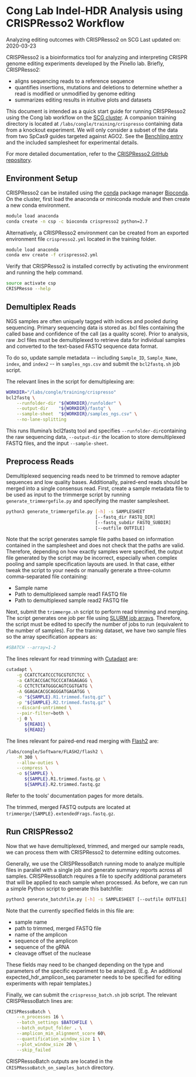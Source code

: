 # Cong Lab Indel-HDR Analysis using CRISPResso2 Workflow

Analyzing editing outcomes with CRISPResso2 on SCG
Last updated on: 2020-03-23

CRISPResso2 is a bioinformatics tool for analyzing and interpreting CRISPR genome editing experiments developed by the Pinello lab. Briefly, CRISPResso2:

  - aligns sequencing reads to a reference sequence
  - quantifies insertions, mutations and deletions to determine whether a read is modified or unmodified by genome editing
  - summarizes editing results in intuitive plots and datasets

This document is intended as a quick start guide for running CRISPResso2 using the Cong lab workflow on the [SCG cluster](https://login.scg.stanford.edu/). A companion training directory is located at `/labs/congle/training/crispresso` containing data from a knockout experiment. We will only consider a subset of the data from two SpCas9 guides targeted against AGO2. See the [Benchling entry](https://benchling.com/s/etr-VgsWIHxChinjyWovzQm7) and the included samplesheet for experimental details.

For more detailed documentation, refer to the [CRISPResso2 GitHub repository](https://github.com/pinellolab/CRISPResso2).

## Environment Setup

CRISPResso2 can be installed using the [conda](http://conda.pydata.org/docs/intro.html) package manager [Bioconda](https://bioconda.github.io/). On the cluster, first load the anaconda or miniconda module and then create a new conda environment.

```bash
module load anaconda
conda create -n csp -c bioconda crispresso2 python=2.7
```

Alternatively, a CRISPResso2 environment can be created from an exported environment file `crispresso2.yml` located in the training folder.

```bash
module load anaconda
conda env create -f crispresso2.yml
```

Verify that CRISPResso2 is installed correctly by activating the environment and running the help command.

```bash
source activate csp
CRISPResso --help
```

## Demultiplex Reads

NGS samples are often uniquely tagged with indices and pooled during sequencing. Primary sequencing data is stored as .bcl files containing the called base and confidence of the call (as a quality score). Prior to analysis, raw .bcl files must be demultiplexed to retrieve data for individual samples and converted to the text-based FASTQ sequence data format.

To do so, update sample metadata -- including `Sample_ID`, `Sample_Name`, `index`, and `index2` -- in `samples_ngs.csv` and submit the `bcl2fastq.sh` job script.

The relevant lines in the script for demultiplexing are:

```bash
WORKDIR="/labs/congle/training/crispresso"
bcl2fastq \
    --runfolder-dir "${WORKDIR}/runfolder" \
    --output-dir    "${WORKDIR}/fastq" \
    --sample-sheet  "${WORKDIR}/samples_ngs.csv" \
    --no-lane-splitting
```

This runs Illumina’s bcl2fastq tool and specifies `--runfolder-dir`containing the raw sequencing data, `--output-dir` the location to store demultiplexed FASTQ files, and the input `--sample-sheet`.

## Preprocess Reads

Demultiplexed sequencing reads need to be trimmed to remove adapter sequences and low quality bases. Additionally, paired-end reads should be merged into a single consensus read.
First, create a sample metadata file to be used as input to the trimmerge script by running `generate_trimmergefile.py` and specifying the master samplesheet.

```bash
python3 generate_trimmergefile.py [-h] -s SAMPLESHEET
                                  [--fastq_dir FASTQ_DIR]
                                  [--fastq_subdir FASTQ_SUBDIR]
                                  [--outfile OUTFILE]
```

Note that the script generates sample file paths based on information contained in the samplesheet and does not check that the paths are valid. Therefore, depending on how exactly samples were specified, the output file generated by the script may be incorrect, especially when complex pooling and sample specification layouts are used. In that case, either tweak the script to your needs or manually generate a three-column comma-separated file containing:

  - Sample name
  - Path to demultiplexed sample read1 FASTQ file
  - Path to demultiplexed sample read2 FASTQ file

Next, submit the `trimmerge.sh` script to perform read trimming and merging.
The script generates one job per file using [SLURM job arrays](https://slurm.schedmd.com/job_array.html). Therefore, the script must be edited to specify the number of jobs to run (equivalent to the number of samples). For the training dataset, we have two sample files so the array specification appears as:

```bash
#SBATCH --array=1-2
```

The lines relevant for read trimming with [Cutadapt](https://cutadapt.readthedocs.io/en/stable/) are:

```bash
cutadapt \
    -g CCATCTCATCCCTGCGTGTCTCC \
    -a CATCACCGACTGCCCATAGAGAGG \
    -G CCTCTCTATGGGCAGTCGGTGATG \
    -A GGAGACACGCAGGGATGAGATGG \
    -o "${SAMPLE}.R1.trimmed.fastq.gz" \
    -p "${SAMPLE}.R2.trimmed.fastq.gz" \
    --discard-untrimmed \
    --pair-filter=both \
    -j 0 \
       ${READ1} \
       ${READ2}
```

The lines relevant for paired-end read merging with [Flash2](https://github.com/dstreett/FLASH2) are:

```bash
/labs/congle/Software/FLASH2/flash2 \
    -M 300 \
    --allow-outies \
    --compress \
    -o ${SAMPLE} \
       ${SAMPLE}.R1.trimmed.fastq.gz \
       ${SAMPLE}.R2.trimmed.fastq.gz
```

Refer to the tools’ documentation pages for more details.

The trimmed, merged FASTQ outputs are located at `trimmerge/{SAMPLE}.extendedFrags.fastq.gz`.

## Run CRISPResso2

Now that we have demultiplexed, trimmed, and merged our sample reads, we can process them with CRISPResso2 to determine editing outcomes.

Generally, we use the CRISPRessoBatch running mode to analyze multiple files in parallel with a single job and generate summary reports across all samples. CRISPRessoBatch requires a file to specify additional parameters that will be applied to each sample when processed. As before, we can run a simple Python script to generate this batchfile:

```bash
python3 generate_batchfile.py [-h] -s SAMPLESHEET [--outfile OUTFILE]
```

Note that the currently specified fields in this file are:
  - sample name
  - path to trimmed, merged FASTQ file
  - name of the amplicon
  - sequence of the amplicon
  - sequence of the gRNA
  - cleavage offset of the nuclease

These fields may need to be changed depending on the type and parameters of the specific experiment to be analyzed. (E.g. An additional expected_hdr_amplicon_seq parameter needs to be specified for editing experiments with repair templates.)

Finally, we can submit the `crispresso_batch.sh` job script. The relevant CRISPRessoBatch lines are:

```bash
CRISPRessoBatch \
    --n_processes 16 \
    --batch_settings $BATCHFILE \
    --batch_output_folder . \
    --amplicon_min_alignment_score 60\
    --quantification_window_size 1 \
    --plot_window_size 20 \
    --skip_failed
```

CRISPRessoBatch outputs are located in the `CRISPRessoBatch_on_samples_batch` directory.
